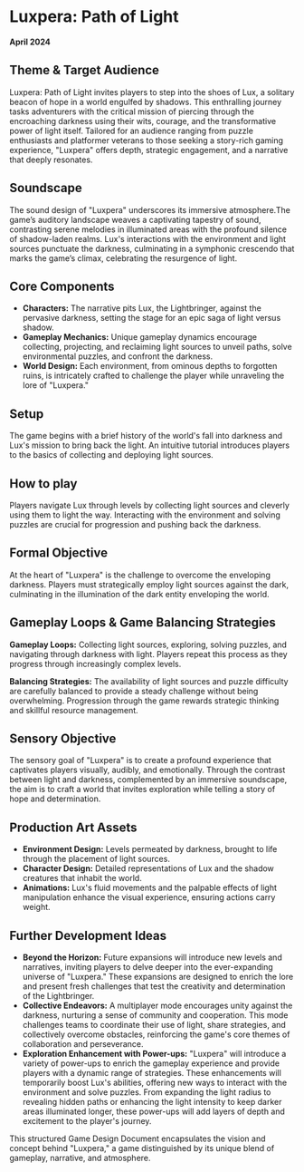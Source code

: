 # Luxpera: Path of Light

**April 2024**

## Theme & Target Audience

Luxpera: Path of Light invites players to step into the shoes of Lux, a solitary beacon of hope in a world engulfed by shadows. This enthralling journey tasks adventurers with the critical mission of piercing through the encroaching darkness using their wits, courage, and the transformative power of light itself. Tailored for an audience ranging from puzzle enthusiasts and platformer veterans to those seeking a story-rich gaming experience, "Luxpera" offers depth, strategic engagement, and a narrative that deeply resonates.

## Soundscape

The sound design of "Luxpera" underscores its immersive atmosphere.The game’s auditory landscape weaves a captivating tapestry of sound, contrasting serene melodies in illuminated areas with the profound silence of shadow-laden realms. Lux's interactions with the environment and light sources punctuate the darkness, culminating in a symphonic crescendo that marks the game’s climax, celebrating the resurgence of light.

## Core Components

- **Characters:** The narrative pits Lux, the Lightbringer, against the pervasive darkness, setting the stage for an epic saga of light versus shadow.
- **Gameplay Mechanics:** Unique gameplay dynamics encourage collecting, projecting, and reclaiming light sources to unveil paths, solve environmental puzzles, and confront the darkness.
- **World Design:** Each environment, from ominous depths to forgotten ruins, is intricately crafted to challenge the player while unraveling the lore of "Luxpera."


## Setup

The game begins with a brief history of the world's fall into darkness and Lux's mission to bring back the light. An intuitive tutorial introduces players to the basics of collecting and deploying light sources.

## How to play

Players navigate Lux through levels by collecting light sources and cleverly using them to light the way. Interacting with the environment and solving puzzles are crucial for progression and pushing back the darkness.

## Formal Objective

At the heart of "Luxpera" is the challenge to overcome the enveloping darkness. Players must strategically employ light sources against the dark, culminating in the illumination of the dark entity enveloping the world.

## Gameplay Loops & Game Balancing Strategies

**Gameplay Loops:** Collecting light sources, exploring, solving puzzles, and navigating through darkness with light. Players repeat this process as they progress through increasingly complex levels.

**Balancing Strategies:** The availability of light sources and puzzle difficulty are carefully balanced to provide a steady challenge without being overwhelming. Progression through the game rewards strategic thinking and skillful resource management.

## Sensory Objective

The sensory goal of "Luxpera" is to create a profound experience that captivates players visually, audibly, and emotionally. Through the contrast between light and darkness, complemented by an immersive soundscape, the aim is to craft a world that invites exploration while telling a story of hope and determination.

## Production Art Assets

- **Environment Design:** Levels permeated by darkness, brought to life through the placement of light sources.
- **Character Design:** Detailed representations of Lux and the shadow creatures that inhabit the world.
- **Animations:** Lux's fluid movements and the palpable effects of light manipulation enhance the visual experience, ensuring actions carry weight.

## Further Development Ideas

- **Beyond the Horizon:** Future expansions will introduce new levels and narratives, inviting players to delve deeper into the ever-expanding universe of "Luxpera." These expansions are designed to enrich the lore and present fresh challenges that test the creativity and determination of the Lightbringer.
- **Collective Endeavors:** A multiplayer mode encourages unity against the darkness, nurturing a sense of community and cooperation. This mode challenges teams to coordinate their use of light, share strategies, and collectively overcome obstacles, reinforcing the game's core themes of collaboration and perseverance.
- **Exploration Enhancement with Power-ups:** "Luxpera" will introduce a variety of power-ups to enrich the gameplay experience and provide players with a dynamic range of strategies. These enhancements will temporarily boost Lux's abilities, offering new ways to interact with the environment and solve puzzles. From expanding the light radius to revealing hidden paths or enhancing the light intensity to keep darker areas illuminated longer, these power-ups will add layers of depth and excitement to the player's journey.


This structured Game Design Document encapsulates the vision and concept behind "Luxpera," a game distinguished by its unique blend of gameplay, narrative, and atmosphere.

